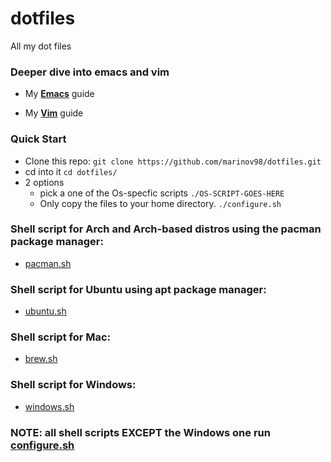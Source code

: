 # dotfiles
All my dot files

### Deeper dive into emacs and vim
- My [**Emacs**](https://github.com/marinov98/MarinMacs) guide

- My [**Vim**](https://github.com/marinov98/My-Vim) guide

### Quick Start
- Clone this repo: `git clone https://github.com/marinov98/dotfiles.git`
- cd into it `cd dotfiles/`
- 2 options
  - pick a one of the Os-specfic scripts `./OS-SCRIPT-GOES-HERE` 
  - Only copy the files to your home directory. `./configure.sh`
 
### Shell script for Arch and Arch-based distros using the pacman package manager: 
  - [pacman.sh](https://github.com/marinov98/dotfiles/blob/master/pacman.sh)
### Shell script for Ubuntu using apt package manager: 
  - [ubuntu.sh](https://github.com/marinov98/dotfiles/blob/master/ubuntu.sh)
### Shell script for Mac:
  - [brew.sh](https://github.com/marinov98/dotfiles/blob/master/brew.sh)
### Shell script for Windows:
- [windows.sh](https://github.com/marinov98/dotfiles/blob/master/windows.sh)
  
### NOTE: all shell scripts EXCEPT the Windows one run [configure.sh](https://github.com/marinov98/dotfiles/blob/master/configure.sh)

